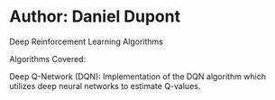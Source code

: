 # Author: Daniel Dupont

Deep Reinforcement Learning Algorithms

Algorithms Covered:

Deep Q-Network (DQN): Implementation of the DQN algorithm which utilizes deep neural networks to estimate Q-values.
